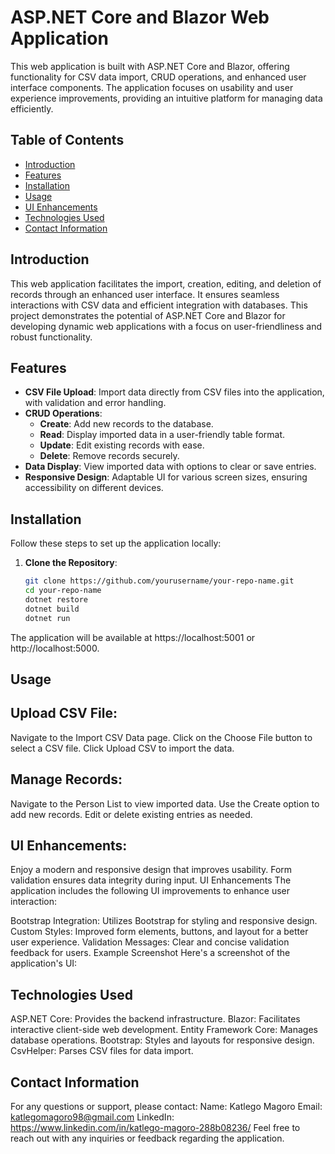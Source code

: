 # ASP.NET Core and Blazor Web Application

This web application is built with ASP.NET Core and Blazor, offering functionality for CSV data import, CRUD operations, and enhanced user interface components. The application focuses on usability and user experience improvements, providing an intuitive platform for managing data efficiently.

## Table of Contents

- [Introduction](#introduction)
- [Features](#features)
- [Installation](#installation)
- [Usage](#usage)
- [UI Enhancements](#ui-enhancements)
- [Technologies Used](#technologies-used)
- [Contact Information](#contact-information)

## Introduction

This web application facilitates the import, creation, editing, and deletion of records through an enhanced user interface. It ensures seamless interactions with CSV data and efficient integration with databases. This project demonstrates the potential of ASP.NET Core and Blazor for developing dynamic web applications with a focus on user-friendliness and robust functionality.

## Features

- **CSV File Upload**: Import data directly from CSV files into the application, with validation and error handling.
- **CRUD Operations**:
  - **Create**: Add new records to the database.
  - **Read**: Display imported data in a user-friendly table format.
  - **Update**: Edit existing records with ease.
  - **Delete**: Remove records securely.
- **Data Display**: View imported data with options to clear or save entries.
- **Responsive Design**: Adaptable UI for various screen sizes, ensuring accessibility on different devices.

## Installation

Follow these steps to set up the application locally:

1. **Clone the Repository**:
   ```bash
   git clone https://github.com/yourusername/your-repo-name.git
   cd your-repo-name
   dotnet restore
   dotnet build
   dotnet run

The application will be available at https://localhost:5001 or http://localhost:5000.

## Usage
## Upload CSV File:
Navigate to the Import CSV Data page.
Click on the Choose File button to select a CSV file.
Click Upload CSV to import the data.

## Manage Records:
Navigate to the Person List to view imported data.
Use the Create option to add new records.
Edit or delete existing entries as needed.

## UI Enhancements:
Enjoy a modern and responsive design that improves usability.
Form validation ensures data integrity during input.
UI Enhancements
The application includes the following UI improvements to enhance user interaction:

Bootstrap Integration: Utilizes Bootstrap for styling and responsive design.
Custom Styles: Improved form elements, buttons, and layout for a better user experience.
Validation Messages: Clear and concise validation feedback for users.
Example Screenshot
Here's a screenshot of the application's UI:


## Technologies Used
ASP.NET Core: Provides the backend infrastructure.
Blazor: Facilitates interactive client-side web development.
Entity Framework Core: Manages database operations.
Bootstrap: Styles and layouts for responsive design.
CsvHelper: Parses CSV files for data import.

## Contact Information
For any questions or support, please contact:
Name: Katlego Magoro
Email: katlegomagoro98@gmail.com
LinkedIn: https://www.linkedin.com/in/katlego-magoro-288b08236/
Feel free to reach out with any inquiries or feedback regarding the application.



